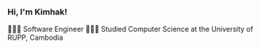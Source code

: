 ### Hi, I'm Kimhak!
👩🏻‍💻 Software Engineer
👩🏻‍🎓 Studied Computer Science at the University of RUPP, Cambodia
